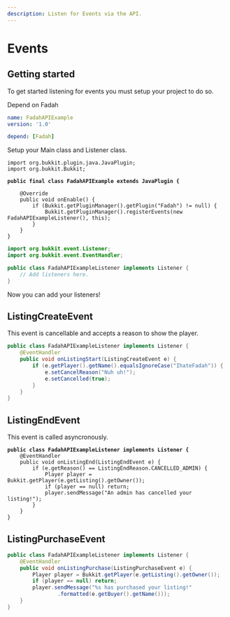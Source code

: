 ```yaml
---
description: Listen for Events via the API.
---
```


# Events

## Getting started

To get started listening for events you must setup your project to do so.

Depend on Fadah

```yaml
name: FadahAPIExample
version: '1.0'

depend: [Fadah]
```

Setup your Main class and Listener class.

<pre class="language-java"><code class="lang-java">import org.bukkit.plugin.java.JavaPlugin;
import org.bukkit.Bukkit;
<strong>
</strong><strong>public final class FadahAPIExample extends JavaPlugin {
</strong>
    @Override
    public void onEnable() {
        if (Bukkit.getPluginManager().getPlugin("Fadah") != null) {
            Bukkit.getPluginManager().registerEvents(new FadahAPIExampleListener(), this);
        }
    }
}
</code></pre>

```java
import org.bukkit.event.Listener;
import org.bukkit.event.EventHandler;

public class FadahAPIExampleListener implements Listener {
    // Add listeners here.
}
```

Now you can add your listeners!

## ListingCreateEvent

This event is cancellable and accepts a reason to show the player.

```java
public class FadahAPIExampleListener implements Listener {
    @EventHandler
    public void onListingStart(ListingCreateEvent e) {
        if (e.getPlayer().getName().equalsIgnoreCase("IhateFadah")) {
            e.setCancelReason("Nuh uh!");
            e.setCancelled(true);
        }
    }
}
```

## ListingEndEvent

This event is called asyncronously.

<pre class="language-java"><code class="lang-java"><strong>public class FadahAPIExampleListener implements Listener {
</strong>    @EventHandler
    public void onListingEnd(ListingEndEvent e) {
        if (e.getReason() == ListingEndReason.CANCELLED_ADMIN) {
            Player player = Bukkit.getPlayer(e.getListing().getOwner());
            if (player == null) return;
            player.sendMessage("An admin has cancelled your listing!");
        }
    }
}
</code></pre>

## ListingPurchaseEvent

```java
public class FadahAPIExampleListener implements Listener {
    @EventHandler
    public void onListingPurchase(ListingPurchaseEvent e) {
        Player player = Bukkit.getPlayer(e.getListing().getOwner());
        if (player == null) return;
        player.sendMessage("%s has purchased your listing!"
                .formatted(e.getBuyer().getName()));
    }
}
```
